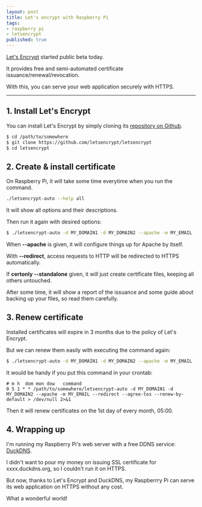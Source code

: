 ```yaml
---
layout: post
title: Let's encrypt with Raspberry Pi
tags:
- raspberry pi
- letsencrypt
published: true
---
```


[Let's Encrypt](https://letsencrypt.org/) started public beta today.

It provides free and semi-automated certificate issuance/renewal/revocation.

With this, you can serve your web application securely with HTTPS.

----

## 1. Install Let's Encrypt

You can install Let's Encrypt by simply cloning its [repository on Github](https://github.com/letsencrypt/letsencrypt).

```bash
$ cd /path/to/somewhere
$ git clone https://github.com/letsencrypt/letsencrypt
$ cd letsencrypt
```

## 2. Create & install certificate

On Raspberry Pi, it will take some time everytime when you run the command.

```bash
./letsencrypt-auto --help all
```

It will show all options and their descriptions.

Then run it again with desired options:

```bash
$ ./letsencrypt-auto -d MY_DOMAIN1 -d MY_DOMAIN2 --apache -m MY_EMAIL --redirect --agree-tos
```

When **--apache** is given, it will configure things up for Apache by itself.

With **--redirect**, access requests to HTTP will be redirected to HTTPS automatically.

If **certonly --standalone** given, it will just create certificate files, keeping all others untouched.

After some time, it will show a report of the issuance and some guide about backing up your files, so read them carefully.

## 3. Renew certificate

Installed certificates will expire in 3 months due to the policy of Let's Encrypt.

But we can renew them easily with executing the command again:

```bash
$ ./letsencrypt-auto -d MY_DOMAIN1 -d MY_DOMAIN2 --apache -m MY_EMAIL --redirect --agree-tos --renew-by-default
```

It would be handy if you put this command in your crontab:

```
# m h  dom mon dow   command
0 5 1 * * /path/to/somewhere/letsencrypt-auto -d MY_DOMAIN1 -d MY_DOMAIN2 --apache -m MY_EMAIL --redirect --agree-tos --renew-by-default > /dev/null 2>&1
```

Then it will renew certificates on the 1st day of every month, 05:00.

## 4. Wrapping up

I'm running my Raspberry Pi's web server with a free DDNS service: [DuckDNS](http://www.duckdns.org/).

I didn't want to pour my money on issuing SSL certificate for xxxx.duckdns.org, so I couldn't run it on HTTPS.

But now, thanks to Let's Encrypt and DuckDNS, my Raspberrry Pi can serve its web application on HTTPS without any cost.

What a wonderful world!

